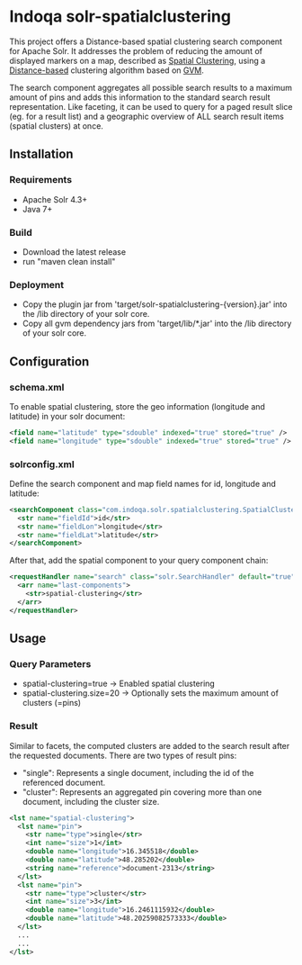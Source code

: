 # Indoqa solr-spatialclustering

This project offers a Distance-based spatial clustering search component for Apache Solr. 
It addresses the problem of reducing the amount of displayed markers on a map, described as [Spatial Clustering](https://wiki.apache.org/solr/SpatialClustering), 
using a [Distance-based](https://developers.google.com/maps/articles/toomanymarkers#distancebasedclustering) clustering algorithm based on [GVM](http://www.tomgibara.com/clustering/fast-spatial/).


The search component aggregates all possible search results to a maximum amount of pins and adds this information to the standard search result representation. Like faceting, it can be used to query 
for a paged result slice (eg. for a result list) and a geographic overview of ALL search result items (spatial clusters) at once. 

## Installation

### Requirements

  * Apache Solr 4.3+
  * Java 7+
  
### Build

  * Download the latest release
  * run "maven clean install"
  
### Deployment

  * Copy the plugin jar from 'target/solr-spatialclustering-{version}.jar' into the /lib directory of your solr core.
  * Copy all gvm dependency jars from 'target/lib/*.jar' into the /lib directory of your solr core.

## Configuration

### schema.xml

To enable spatial clustering, store the geo information (longitude and latitude) in your solr document:

```xml
<field name="latitude" type="sdouble" indexed="true" stored="true" />
<field name="longitude" type="sdouble" indexed="true" stored="true" />
```

### solrconfig.xml

Define the search component and map field names for id, longitude and latitude:

```xml
<searchComponent class="com.indoqa.solr.spatialclustering.SpatialClusteringComponent" name="spatial-clustering">
  <str name="fieldId">id</str>
  <str name="fieldLon">longitude</str>
  <str name="fieldLat">latitude</str>
</searchComponent>
```

After that, add the spatial component to your query component chain:

```xml
<requestHandler name="search" class="solr.SearchHandler" default="true">
  <arr name="last-components">
    <str>spatial-clustering</str>
  </arr>
</requestHandler>
```

## Usage

### Query Parameters

 * spatial-clustering=true -> Enabled spatial clustering
 * spatial-clustering.size=20 -> Optionally sets the maximum amount of clusters (=pins)

### Result

Similar to facets, the computed clusters are added to the search result after the requested documents. There are two types of
result pins:

  * "single": Represents a single document, including the id of the referenced document.
  * "cluster": Represents an aggregated pin covering more than one document, including the cluster size.  
  

```xml
<lst name="spatial-clustering">
  <lst name="pin">
    <str name="type">single</str>
    <int name="size">1</int>
    <double name="longitude">16.345518</double>
    <double name="latitude">48.285202</double>
    <string name="reference">document-2313</string>
  </lst>
  <lst name="pin">
    <str name="type">cluster</str>
    <int name="size">3</int>
    <double name="longitude">16.2461115932</double>
    <double name="latitude">48.20259082573333</double>
  </lst>
  ...
  ...
</lst>

```





 


